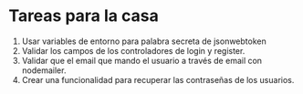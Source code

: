 # Tareas para la casa

1. Usar variables de entorno para palabra secreta de jsonwebtoken
2. Validar los campos de los controladores de login y register.
3. Validar que el email que mando el usuario a través de email con nodemailer.
4. Crear una funcionalidad para recuperar las contraseñas de los usuarios.
